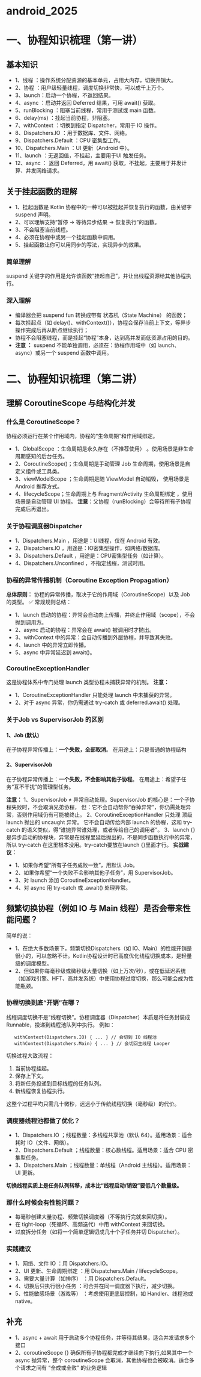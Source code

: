 # android_2025 
# 一、协程知识梳理（第一讲）
## 基本知识
* 1、线程 ：操作系统分配资源的基本单元，占用大内存，切换开销大。
* 2、协程 ：用户级轻量线程，调度切换非常快，可以成千上万个。
* 3、launch：启动一个协程，不返回结果。
* 4、async ：启动并返回 Deferred 结果，可用 await() 获取。
* 5、runBlocking ：阻塞当前线程，常用于测试或 main 函数。
* 6、delay(ms) ：挂起当前协程，非阻塞。
* 7、withContext ：切换到指定 Dispatcher，常用于 IO 操作。
* 8、Dispatchers.IO ：用于数据库、文件、网络。
* 9、Dispatchers.Default ：CPU 密集型工作。
* 10、Dispatchers.Main ：UI 更新（Android 中）。
* 11、launch ：无返回值，不挂起，主要用于UI 触发任务。
* 12、async ： 返回 Deferred<T>，用 await() 获取，不挂起，主要用于并发计算、并发网络请求。
## 关于挂起函数的理解
* 1、挂起函数是 Kotlin 协程中的一种可以被挂起并恢复执行的函数，由关键字 suspend 声明。
* 2、可以理解支持“暂停 → 等待异步结果 → 恢复执行”的函数。
* 3、不会阻塞当前线程。
* 4、必须在协程中或另一个挂起函数中调用。
* 5、挂起函数让你可以用同步的写法，实现异步的效果。
### 简单理解
suspend 关键字的作用是允许该函数“挂起自己”，并让出线程资源给其他协程执行。
### 深入理解
* 编译器会把 suspend fun 转换成带有 状态机（State Machine） 的函数；
* 每次挂起点（如 delay()、withContext()），协程会保存当前上下文，等异步操作完成后再从断点继续执行；
* 协程不会阻塞线程，而是挂起“协程”本身，达到高并发而低资源占用的目的。
* **注意 ：** suspend 不能单独调用，必须在：协程作用域中（如 launch、async）或另一个 suspend 函数中调用。


# 二、协程知识梳理（第二讲）
## 理解 CoroutineScope 与结构化并发
### 什么是 CoroutineScope？
协程必须运行在某个作用域内，协程的“生命周期”和作用域绑定。
* 1、GlobalScope ：生命周期是永久存在（不推荐使用） 。使用场景是非生命周期感知的后台任务。
* 2、CoroutineScope()；生命周期是手动管理 Job 生命周期，使用场景是自定义组件或工具类。
* 3、viewModelScope ；生命周期是随 ViewModel 自动销毁， 使用场景是Android 推荐方式。
* 4、lifecycleScope；生命周期上与 Fragment/Activity 生命周期绑定 ，使用场景是自动管理 UI 协程。
**注意**：父协程（runBlocking）会等待所有子协程完成后再退出。
### 关于协程调度器Dispatcher
* 1、Dispatchers.Main ，用途是：UI线程，仅在 Android 有效。
* 2、Dispatchers.IO ，用途是：IO密集型操作，如网络/数据库。
* 3、Dispatchers.Default ，用途是：CPU密集型任务（如计算）。
* 4、Dispatchers.Unconfined ，不指定线程，测试时用。
### 协程的异常传播机制（Coroutine Exception Propagation）
**总体原则：** 协程的异常传播，取决于它的作用域（CoroutineScope）以及 Job 的类型。
✅ 常规规则总结：
* 1、launch 启动的协程：异常会自动向上传播，并终止作用域（scope），不会抛到调用方。
* 2、async 启动的协程：异常会在 await() 被调用时才抛出。
* 3、withContext 中的异常：会自动传播到外层协程，并导致其失败。
* 4、launch 中的异常立即传播。
* 5、async 中异常延迟到 await()。
### CoroutineExceptionHandler
这是协程体系中专门处理 launch 类型协程未捕获异常的机制。
**注意：**
* 1、CoroutineExceptionHandler 只能处理 launch 中未捕获的异常。
* 2、对于 async 异常，你仍需通过 try-catch 或 deferred.await() 处理。
### 关于Job vs SupervisorJob 的区别
#### 1、Job (默认)
在子协程异常传播上：**一个失败，全部取消**。
在用途上：只是普通的协程结构
#### 2、SupervisorJob
在子协程异常传播上：**一个失败，不会影响其他子协程**。
在用途上：希望子任务“互不干扰”的管理型任务。

**注意：**
1、SupervisorJob ≠ 异常自动处理。SupervisorJob 的核心是：一个子协程失败时，不会取消兄弟协程，
但：它不会自动帮你“吞掉异常”，你仍需处理异常，否则作用域仍有可能被终止。
2、CoroutineExceptionHandler 只处理 顶级 launch 抛出的 uncaught 异常。
它不会自动传给内部 launch 的协程，这和 try-catch 的语义类似，得“谁抛异常谁处理，或者传给自己的调用者”。
3、launch {} 是异步启动的协程块，异常是在线程里延后抛出的，不是同步函数执行中的异常，所以 try-catch 在这里根本没用。try-catch要放在launch {}里面才行。
**实战建议：**
* 1、如果你希望“所有子任务成败一致”，用默认 Job。
* 2、如果你希望“一个失败不会影响其他子任务”，用 SupervisorJob。
* 3、对 launch 添加 CoroutineExceptionHandler。
* 4、对 async 用 try-catch 或 .await() 处理异常。

## 频繁切换协程（例如 IO 与 Main 线程）是否会带来性能问题？
简单的说：
* 1、在绝大多数场景下，频繁切换Dispatchers（如 IO、Main）的性能开销是很小的，可以忽略不计。Kotlin协程设计时已高度优化线程切换成本，是轻量级的调度模型。
* 2、但如果你每毫秒级或微秒级大量切换（如上万次/秒），或在低延迟系统（如游戏引擎、HFT、高并发系统）中使用协程过度切换，那么可能会成为性能瓶颈。

### 协程切换到底“开销”在哪？
线程调度切换不是“线程切换”。协程调度器（Dispatcher）本质是将任务封装成Runnable，投递到线程池队列中执行。 例如：
```
   withContext(Dispatchers.IO) { ... } // 会切到 IO 线程池
   withContext(Dispatchers.Main) { ... } // 会切回主线程 Looper
```
切换过程大致流程：
1.	当前协程挂起。
2.	保存上下文。
3.	将新任务投递到目标线程的任务队列。
4.	新线程恢复协程执行。

这整个过程平均只需几十微秒，远远小于传统线程切换（毫秒级）的代价。
### 调度器线程池都做了优化？
* 1、Dispatchers.IO ；线程数量：多线程共享池（默认 64）。适用场景：适合耗时 IO（文件、网络）。
* 2、Dispatchers.Default ；线程数量：核心数线程。适用场景：适合 CPU 密集型任务。
* 3、Dispatchers.Main ；线程数量：单线程（Android 主线程）。适用场景： UI 更新。

**切换线程实质上是任务队列转移，成本比“线程启动/销毁”要低几个数量级。**
### 那什么时候会有性能问题？
* 每毫秒创建大量协程、频繁切换调度器（不等执行完就来回切换）。
* 在 tight-loop（死循环、高频迭代）中用 withContext 来回切换。
* 过度拆分任务（如将一个简单逻辑切成几十个子任务并切 Dispatcher）。

### 实践建议
* 1、网络、文件 IO ：用 Dispatchers.IO。
* 2、UI 更新、生命周期绑定 ：用 Dispatchers.Main / lifecycleScope。
* 3、需要大量计算（如排序） ：用 Dispatchers.Default。
* 4、切换后只执行很小任务 ：可合并在同一调度器下执行，减少切换。
* 5、性能敏感场景（游戏等） ：考虑使用更底层控制，如 Handler、线程池或 native。

## 补充
* 1、async + await
  用于启动多个协程任务，并等待其结果，适合并发请求多个接口
* 2、coroutineScope {}
  确保所有子协程都完成才继续向下执行,如果其中一个 async 抛异常，整个 coroutineScope 会取消，其他协程也会被取消。适合多个请求之间有 “全成或全败” 的业务逻辑




